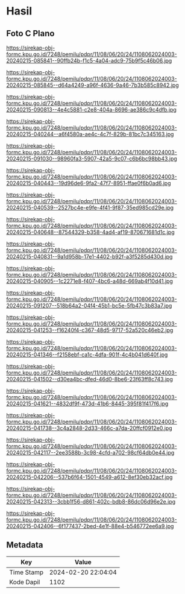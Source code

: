 # Hasil

## Foto C Plano

https://sirekap-obj-formc.kpu.go.id/7248/pemilu/pdpr/11/08/06/20/24/1108062024003-20240215-085841--90ffb24b-f1c5-4a04-adc9-75b9f5c46b06.jpg

https://sirekap-obj-formc.kpu.go.id/7248/pemilu/pdpr/11/08/06/20/24/1108062024003-20240215-085845--d64a4249-a96f-4636-9a46-7b3b585c8942.jpg

https://sirekap-obj-formc.kpu.go.id/7248/pemilu/pdpr/11/08/06/20/24/1108062024003-20240215-090813--4e4c5881-c2e8-404a-8696-ae386c9c4dfb.jpg

https://sirekap-obj-formc.kpu.go.id/7248/pemilu/pdpr/11/08/06/20/24/1108062024003-20240215-040244--a6f4580a-ae4c-4c7f-829b-81bc7c345163.jpg

https://sirekap-obj-formc.kpu.go.id/7248/pemilu/pdpr/11/08/06/20/24/1108062024003-20240215-091030--98960fa3-5907-42a5-9c07-c6b6bc98bb43.jpg

https://sirekap-obj-formc.kpu.go.id/7248/pemilu/pdpr/11/08/06/20/24/1108062024003-20240215-040443--19d96de6-9fa2-47f7-8951-ffae0f6b0ad6.jpg

https://sirekap-obj-formc.kpu.go.id/7248/pemilu/pdpr/11/08/06/20/24/1108062024003-20240215-040539--2527bc4e-e9fe-4f41-9f87-35ed985cd29e.jpg

https://sirekap-obj-formc.kpu.go.id/7248/pemilu/pdpr/11/08/06/20/24/1108062024003-20240215-040648--87544329-b358-4ad4-af19-870671681d1c.jpg

https://sirekap-obj-formc.kpu.go.id/7248/pemilu/pdpr/11/08/06/20/24/1108062024003-20240215-040831--9a1d958b-17e1-4402-b92f-a3f5285d430d.jpg

https://sirekap-obj-formc.kpu.go.id/7248/pemilu/pdpr/11/08/06/20/24/1108062024003-20240215-040905--1c2271e8-f407-4bc6-a48d-669ab4f10d41.jpg

https://sirekap-obj-formc.kpu.go.id/7248/pemilu/pdpr/11/08/06/20/24/1108062024003-20240215-091207--518b64a2-04f4-45b1-bc5e-5fb47c3b83a7.jpg

https://sirekap-obj-formc.kpu.go.id/7248/pemilu/pdpr/11/08/06/20/24/1108062024003-20240215-041253--f16240f4-c367-48d5-9717-52a520c46eb2.jpg

https://sirekap-obj-formc.kpu.go.id/7248/pemilu/pdpr/11/08/06/20/24/1108062024003-20240215-041346--f2158ebf-ca1c-4dfa-901f-4c4b041d640f.jpg

https://sirekap-obj-formc.kpu.go.id/7248/pemilu/pdpr/11/08/06/20/24/1108062024003-20240215-041502--d30ea4bc-dfed-46d0-8be6-23f63ff8c743.jpg

https://sirekap-obj-formc.kpu.go.id/7248/pemilu/pdpr/11/08/06/20/24/1108062024003-20240215-041621--4832df9f-473d-41b6-8445-395f81f417f6.jpg

https://sirekap-obj-formc.kpu.go.id/7248/pemilu/pdpr/11/08/06/20/24/1108062024003-20240215-041738--3c4a2848-2d33-466c-a7da-20ffcf0912e0.jpg

https://sirekap-obj-formc.kpu.go.id/7248/pemilu/pdpr/11/08/06/20/24/1108062024003-20240215-042117--2ee3588b-3c98-4cfd-a702-98cf64db0e44.jpg

https://sirekap-obj-formc.kpu.go.id/7248/pemilu/pdpr/11/08/06/20/24/1108062024003-20240215-042206--537b6f64-1501-4549-a612-8ef30eb32acf.jpg

https://sirekap-obj-formc.kpu.go.id/7248/pemilu/pdpr/11/08/06/20/24/1108062024003-20240215-042313--3cbb1f56-d861-402c-bdb8-86dc06d96e2e.jpg

https://sirekap-obj-formc.kpu.go.id/7248/pemilu/pdpr/11/08/06/20/24/1108062024003-20240215-042406--6f177437-2bed-4e1f-88e4-b546772ee6a9.jpg


## Metadata

| Key        | Value               |
| ---------- | ------------------- |
| Time Stamp | 2024-02-20 22:04:04 |
| Kode Dapil | 1102                |



